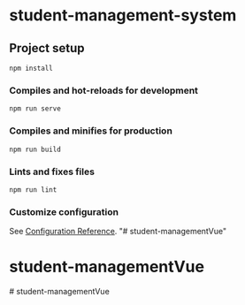 # student-management-system

## Project setup
```
npm install
```

### Compiles and hot-reloads for development
```
npm run serve
```

### Compiles and minifies for production
```
npm run build
```

### Lints and fixes files
```
npm run lint
```

### Customize configuration
See [Configuration Reference](https://cli.vuejs.org/config/).
"# student-managementVue" 
# student-managementVue
#   s t u d e n t - m a n a g e m e n t V u e  
 